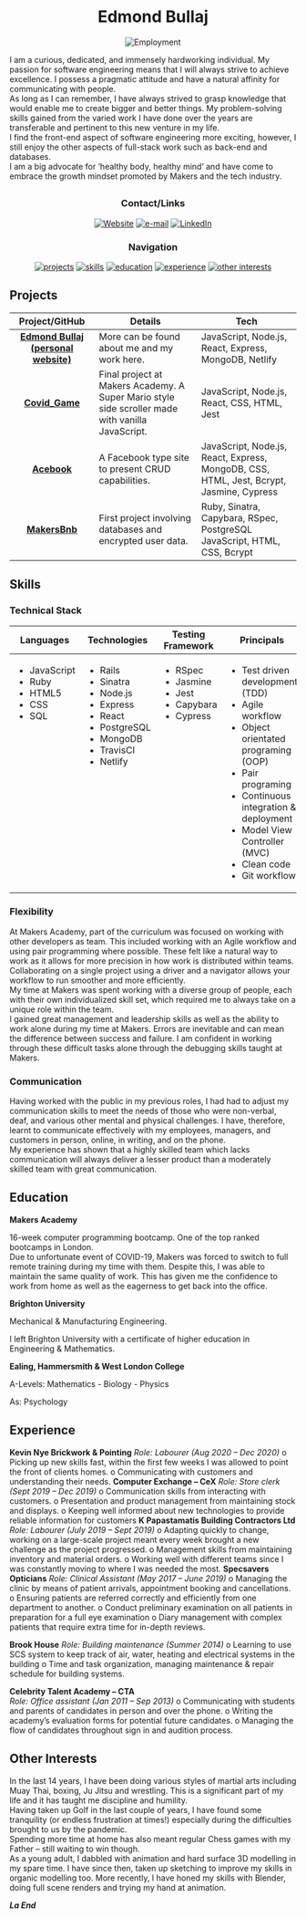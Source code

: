 <div align="center">

# Edmond Bullaj

![Employment](https://img.shields.io/badge/Employment_Status-Searching-red)

<div align="left">

I am a curious, dedicated, and immensely hardworking individual. My passion for software engineering means that I will always strive to achieve excellence. I possess a pragmatic attitude and have a natural affinity for communicating with people.  
As long as I can remember, I have always strived to grasp knowledge that would enable me to create bigger and better things. My problem-solving skills gained from the varied work I have done over the years are transferable and pertinent to this new venture in my life.  
I find the front-end aspect of software engineering more exciting, however, I still enjoy the other aspects of full-stack work such as back-end and databases.  
I am a big advocate for ‘healthy body, healthy mind’ and have come to embrace the growth mindset promoted by Makers and the tech industry.       

</div>

<h2>

### Contact/Links

[![Website]](https://edmondbullaj.netlify.app/)
[![e-mail]](mailto:edmond.b@hotmail.co.uk)
[![LinkedIn]](https://www.linkedin.com/in/edmond-bullaj-2402a811a/)

### Navigation

[![projects](https://img.shields.io/badge/-Projects-red?style=for-the-badge)](#projects)
[![skills](https://img.shields.io/badge/-Skills-red?style=for-the-badge)](#skills)
[![education](https://img.shields.io/badge/-Education-red?style=for-the-badge)](#education)
[![experience](https://img.shields.io/badge/-Experience-red?style=for-the-badge)](#experience)
[![other interests](https://img.shields.io/badge/-Other_Interests-red?style=for-the-badge)](#other-interests)

</div>

</h2>

## Projects

| Project/GitHub          | Details                                                                                         | Tech                                |
| :---------------------: | ----------------------------------------------------------------------------------------------- | ----------------------------------- |
| **[Edmond Bullaj (personal website)]** | More can be found about me and my work here. | JavaScript, Node.js, React, Express, MongoDB, Netlify |
| **[Covid_Game]** | Final project at Makers Academy. A Super Mario style side scroller made with vanilla JavaScript. | JavaScript, Node.js, React, CSS, HTML, Jest |
| **[Acebook]** | A Facebook type site to present CRUD capabilities. | JavaScript, Node.js, React, Express, MongoDB, CSS, HTML, Jest, Bcrypt, Jasmine, Cypress |
| **[MakersBnb]** | First project involving databases and encrypted user data. | Ruby, Sinatra, Capybara, RSpec, PostgreSQL JavaScript, HTML, CSS, Bcrypt |

## Skills

### Technical Stack

<table>
  <thead>
    <tr>
      <th>Languages</th>
      <th>Technologies</th>
      <th>Testing Framework</th>
      <th>Principals</th>
      <th>Other Technologies</th>
    </tr>
  </thead>
  <tbody>
    <tr>
      <td style="vertical-align: top">
        <ul>
          <li>JavaScript</li>
          <li>Ruby</li>
          <li>HTML5</li>
          <li>CSS</li>
          <li>SQL</li>
        </ul>
      </td>
      <td style="vertical-align: top">
        <ul>
          <li>Rails</li>
          <li>Sinatra</li>
          <li>Node.js</li>
          <li>Express</li>
          <li>React</li>
          <li>PostgreSQL</li>
          <li>MongoDB</li>
          <li>TravisCI</li>
          <li>Netlify</li>
        </ul>
      </td>
      <td style="vertical-align: top">
        <ul>
          <li>RSpec</li>
          <li>Jasmine</li>
          <li>Jest</li>
          <li>Capybara</li>
          <li>Cypress</li>
        </ul>
      </td>
      <td style="vertical-align: top">
        <ul>
          <li>Test driven development (TDD)</li>
          <li>Agile workflow</li>
          <li>Object orientated programing (OOP)</li>
          <li>Pair programing</li>
          <li>Continuous integration & deployment</li>
          <li>Model View Controller (MVC)</li>
          <li>Clean code</li>
          <li>Git workflow</li>
        </ul>
      </td>
      <td style="vertical-align: top">
        <ul>
          <li>Git</li>
          <li>MongoDB</li>
          <li>PostgreSQL</li>
          <li>Blender</li>
          <li>Unity</li>
        </ul>
      </td>
    </tr>
  </tbody>
</table>

### Flexibility

At Makers Academy, part of the curriculum was focused on working with other developers as team. This included working with an Agile workflow and using pair programming where possible. These felt like a natural way to work as it allows for more precision in how work is distributed within teams. Collaborating on a single project using a driver and a navigator allows your workflow to run smoother and more efficiently.  
My time at Makers was spent working with a diverse group of people, each with their own individualized skill set, which required me to always take on a unique role within the team.  
I gained great management and leadership skills as well as the ability to work alone during my time at Makers. Errors are inevitable and can mean the difference between success and failure. I am confident in working through these difficult tasks alone through the debugging skills taught at Makers.            

### Communication

Having worked with the public in my previous roles, I had had to adjust my communication skills to meet the needs of those who were non-verbal, deaf, and various other mental and physical challenges. I have, therefore, learnt to communicate effectively with my employees, managers, and customers in person, online, in writing, and on the phone.   
My experience has shown that a highly skilled team which lacks communication will always deliver a lesser product than a moderately skilled team with great communication.     

## Education

**Makers Academy**

16-week computer programming bootcamp. One of the top ranked bootcamps in London.  
Due to unfortunate event of COVID-19, Makers was forced to switch to full remote training during my time with them. Despite this, I was able to maintain the same quality of work. This has given me the confidence to work from home as well as the eagerness to get back into the office.

**Brighton University**

Mechanical & Manufacturing Engineering.

I left Brighton University with a certificate of higher education in Engineering & Mathematics.

**Ealing, Hammersmith & West London College**

A-Levels: Mathematics - Biology - Physics

As: Psychology

## Experience

**Kevin Nye Brickwork & Pointing**
*Role: Labourer (Aug 2020 – Dec 2020)*
o	Picking up new skills fast, within the first few weeks I was allowed to point the front of clients homes.
o	Communicating with customers and understanding their needs.
**Computer Exchange – CeX**
*Role: Store clerk (Sept 2019 – Dec 2019)*
o	Communication skills from interacting with customers.
o	Presentation and product management from maintaining stock and displays.
o	Keeping well informed about new technologies to provide reliable information for customers
**K Papastamatis Building Contractors Ltd**
*Role: Labourer (July 2019 – Sept 2019)*
o	Adapting quickly to change, working on a large-scale project meant every week brought a new challenge as the project progressed.
o	Management skills from maintaining inventory and material orders.
o	Working well with different teams since I was constantly moving to where I was needed the most.
**Specsavers Opticians**
*Role: Clinical Assistant (May 2017 – June 2019)*
o	Managing the clinic by means of patient arrivals, appointment booking and cancellations.
o	Ensuring patients are referred correctly and efficiently from one department to another.
o	Conduct preliminary examination on all patients in preparation for a full eye examination
o	Diary management with complex patients that require extra time for in-depth reviews.

**Brook House**
*Role: Building maintenance (Summer 2014)*
o	Learning to use SCS system to keep track of air, water, heating and electrical systems in the building
o	Time and task organization, managing maintenance & repair schedule for building systems.

**Celebrity Talent Academy – CTA**                                                                                                                
*Role: Office assistant (Jan 2011 – Sep 2013)*
o	Communicating with students and parents of candidates in person and over the phone.
o	Writing the academy’s evaluation forms for potential future candidates.
o	Managing the flow of candidates throughout sign in and audition process.


## Other Interests

In the last 14 years, I have been doing various styles of martial arts including Muay Thai, boxing, Ju Jitsu and wrestling. This is a significant part of my life and it has taught me discipline and humility.   
Having taken up Golf in the last couple of years, I have found some tranquility (or endless frustration at times!) especially during the difficulties brought to us by the pandemic.  
Spending more time at home has also meant regular Chess games with my Father – still waiting to win though.    
As a young adult, I dabbled with animation and hard surface 3D modelling in my spare time. I have since then, taken up sketching to improve my skills in organic modelling too. More recently, I have honed my skills with Blender, doing full scene renders and trying my hand at animation.

**_La End_**

<!-- Project Links -->

[Covid_Game]: https://github.com/edmond-b/Covid_Game
[Acebook]: https://github.com/edmond-b/acebook-NO-de-Problem
[MakersBnb]: https://github.com/edmond-b/Makersbnb
[Edmond Bullaj (personal website)]: https://github.com/edmond-b/website

<!-- Badge Links -->

[Website]: https://img.shields.io/badge/Website-grey?style=for-the-badge&logo=React&logoColor=red
[linkedIn]: https://img.shields.io/badge/LinkedIn-blue?style=for-the-badge&logo=linkedin
[e-mail]: https://img.shields.io/badge/email-orange?style=for-the-badge&logo=gmail&logoColor=white
